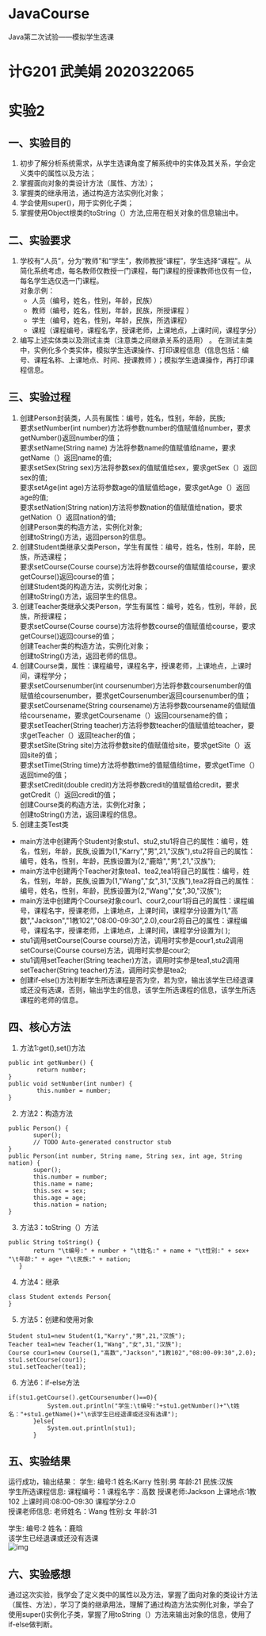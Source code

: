 # JavaCourse
Java第二次试验——模拟学生选课
# 计G201 武美娟 2020322065

# 实验2

## 一、实验目的
1. 初步了解分析系统需求，从学生选课角度了解系统中的实体及其关系，学会定义类中的属性以及方法；
2. 掌握面向对象的类设计方法（属性、方法）；
3. 掌握类的继承用法，通过构造方法实例化对象；
4. 学会使用super()，用于实例化子类；
5. 掌握使用Object根类的toString（）方法,应用在相关对象的信息输出中。
## 二、实验要求
1. 学校有“人员”，分为“教师”和“学生”，教师教授“课程”，学生选择“课程”。从简化系统考虑，每名教师仅教授一门课程，每门课程的授课教师也仅有一位，每名学生选仅选一门课程。  
对象示例： 	 
   * 人员（编号，姓名，性别，年龄，民族） 
   * 教师（编号，姓名，性别，年龄，民族，所授课程 ） 
   * 学生（编号，姓名，性别，年龄，民族，所选课程） 
   * 课程（课程编号，课程名字，授课老师，上课地点，上课时间，课程学分）
2. 编写上述实体类以及测试主类（注意类之间继承关系的适用） 。 
   在测试主类中，实例化多个类实体，模拟学生选课操作、打印课程信息（信息包括：编号、课程名称、上课地点、时间、授课教师 ）；模拟学生退课操作，再打印课程信息。  
## 三、实验过程
1. 创建Person封装类，人员有属性：编号，姓名，性别，年龄，民族;   
   要求setNumber(int number)方法将参数number的值赋值给number，要求getNumber()返回number的值；  
   要求setName(String name) 方法将参数name的值赋值给name，要求getName（）返回name的值;     
   要求setSex(String sex)方法将参数sex的值赋值给sex，要求getSex（）返回sex的值;     
   要求setAge(int age)方法将参数age的值赋值给age，要求getAge（）返回age的值;    
   要求setNation(String nation)方法将参数nation的值赋值给nation，要求getNation（）返回nation的值;  
   创建Person类的构造方法，实例化对象;  
   创建toString()方法，返回person的信息。 
2. 创建Student类继承父类Person，学生有属性：编号，姓名，性别，年龄，民族，所选课程；   
   要求setCourse(Course course)方法将参数course的值赋值给course，要求getCourse()返回course的值；   
   创建Student类的构造方法，实例化对象；   
   创建toString()方法，返回学生的信息。 
3. 创建Teacher类继承父类Person，学生有属性：编号，姓名，性别，年龄，民族，所授课程；   
   要求setCourse(Course course)方法将参数course的值赋值给course，要求getCourse()返回course的值；   
   创建Teacher类的构造方法，实例化对象；  
   创建toString()方法，返回老师的信息。  
4. 创建Course类，属性：课程编号，课程名字，授课老师，上课地点，上课时间，课程学分；   
   要求setCoursenumber(int coursenumber)方法将参数coursenumber的值赋值给coursenumber，要求getCoursenumber返回coursenumber的值；   
   要求setCoursename(String coursename)方法将参数coursename的值赋值给coursename，要求getCoursename（）返回coursename的值；   
   要求setTeacher(String teacher)方法将参数teacher的值赋值给teacher，要求getTeacher（）返回teacher的值；   
   要求setSite(String site)方法将参数site的值赋值给site，要求getSite（）返回site的值；    
   要求setTime(String time)方法将参数time的值赋值给time，要求getTime（）返回time的值；   
   要求setCredit(double credit)方法将参数credit的值赋值给credit，要求getCredit（）返回credit的值；   
   创建Course类的构造方法，实例化对象；   
   创建toString()方法，返回课程的信息。 
 5. 创建主类Test类
  * main方法中创建两个Student对象stu1、stu2,stu1将自己的属性：编号，姓名，性别，年龄，民族,设置为(1,"Karry","男",21,"汉族"),stu2将自己的属性：编号，姓名，性别，年龄，民族设置为(2,"鹿晗","男",21,"汉族");
  * main方法中创建两个Teacher对象tea1、tea2,tea1将自己的属性：编号，姓名，性别，年龄，民族,设置为(1,"Wang","女",31,"汉族"),tea2将自己的属性：编号，姓名，性别，年龄，民族设置为(2,"Wang","女",30,"汉族");
  * main方法中创建两个Course对象cour1、cour2,cour1将自己的属性：课程编号，课程名字，授课老师，上课地点，上课时间，课程学分设置为(1,"高数","Jackson","1教102","08:00-09:30",2.0),cour2将自己的属性：课程编号，课程名字，授课老师，上课地点，上课时间，课程学分设置为( );
  * stu1调用setCourse(Course course)方法，调用时实参是cour1,stu2调用setCourse(Course course)方法，调用时实参是cour2;
  * stu1调用setTeacher(String teacher)方法，调用时实参是tea1,stu2调用setTeacher(String teacher)方法，调用时实参是tea2;
  * 创建if-else()方法判断学生所选课程是否为空，若为空，输出该学生已经退课或还没有选课，否则，输出学生的信息，该学生所选课程的信息，该学生所选课程的老师的信息。
## 四、核心方法
1. 方法1:get(),set()方法
```
public int getNumber() {
		return number;
}
public void setNumber(int number) {
		this.number = number;
}
 ```
 2. 方法2：构造方法
 ```
public Person() {
		super();
		// TODO Auto-generated constructor stub
}
public Person(int number, String name, String sex, int age, String nation) {
		super();
		this.number = number;
		this.name = name;
		this.sex = sex;
		this.age = age;
		this.nation = nation;
}
 ```
 3. 方法3：toString（）方法
 ```
 public String toString() {
		return "\t编号:" + number + "\t姓名:" + name + "\t性别:" + sex+ "\t年龄:" + age+ "\t民族:" + nation;
	}
 ```
 4. 方法4：继承
 ```
 class Student extends Person{
 }
 ```
 5. 方法5：创建和使用对象
 ```
 Student stu1=new Student(1,"Karry","男",21,"汉族");
 Teacher tea1=new Teacher(1,"Wang","女",31,"汉族");
 Course cour1=new Course(1,"高数","Jackson","1教102","08:00-09:30",2.0);
 stu1.setCourse(cour1);
 stu1.setTeacher(tea1);
 ```
  6. 方法6：if-else方法
 ```
 if(stu1.getCourse().getCoursenumber()==0){
			System.out.println("学生:\t编号:"+stu1.getNumber()+"\t姓名："+stu1.getName()+"\n该学生已经退课或还没有选课");
		}else{
			System.out.println(stu1);
		}
 ```
## 五、实验结果
  运行成功，输出结果：
  学生:	编号:1	姓名:Karry	性别:男	年龄:21	民族:汉族  
  学生所选课程信息:	课程编号：1	课程名字：高数	授课老师:Jackson	上课地点:1教102	上课时间:08:00-09:30	课程学分:2.0  
  授课老师信息:	老师姓名：Wang	性别:女	年龄:31  

  学生:	编号:2	姓名：鹿晗  
  该学生已经退课或还没有选课  
  ![img](https://mail.qq.com/cgi-bin/frame_html?sid=77DSkd-m4yuxFlsE&r=5d3429efc03eec54507fa5fb5728f0b9)
  
## 六、实验感想
  通过这次实验，我学会了定义类中的属性以及方法，掌握了面向对象的类设计方法（属性、方法），学习了类的继承用法，理解了通过构造方法实例化对象，学会了使用super()实例化子类，掌握了用toString（）方法来输出对象的信息，使用了if-else做判断。

